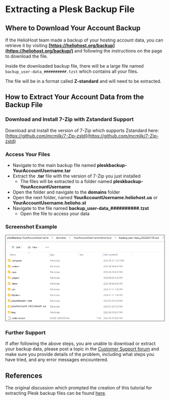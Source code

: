 # Extracting a Plesk Backup File

## Where to Download Your Account Backup

If the HelioHost team made a backup of your hosting account data, you can retrieve it by visiting **[https://heliohost.org/backup](https://heliohost.org/backup/)** and following the instructions on the page to download the file.

Inside the downloaded backup file, there will be a large file named `backup_user-data_##########.tzst` which contains all your files.  

The file will be in a format called **Z-standard** and will need to be extracted.

## How to Extract Your Account Data from the Backup File

### Download and Install 7-Zip with Zstandard Support

Download and install the version of 7-Zip which supports Zstandard here: [https://github.com/mcmilk/7-Zip-zstd](https://github.com/mcmilk/7-Zip-zstd)

### Access Your Files

* Navigate to the main backup file named **pleskbackup-YourAccountUsername.tar**
* Extract the **.tar** file with the version of 7-Zip you just installed
  * The files will be extracted to a folder named **pleskbackup-YourAccountUsername**
* Open the folder and navigate to the **domains** folder
* Open the next folder, named **YourAccountUsername.heliohost.us** or **YourAccountUsername.helioho.st**
* Navigate to the file named **backup_user-data_##########.tzst** 
  * Open the file to access your data

### Screenshot Example

![](../../.gitbook/assets/extract-plesk-backup-file.png)

### Further Support

If after following the above steps, you are unable to download or extract your backup data, please post a topic in the [Customer Support forum](https://helionet.org/index/forum/45-customer-service/?do=add) and make sure you provide details of the problem, including what steps you have tried, and any error messages encountered.

## References

The original discussion which prompted the creation of this tutorial for extracting Plesk backup files can be found [here](https://helionet.org/index/topic/58777-solved-suspended-account/#comment-260423).